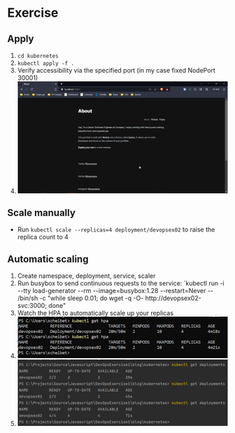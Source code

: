 # Exercise

## Apply

1. `cd kubernetes`
2. `kubectl apply -f .`
3. Verify accessibility via the specified port (in my case fixed NodePort 30001)
4. ![img_2.png](img_2.png)

## Scale manually

* Run `kubectl scale --replicas=4 deployment/devopsex02` to raise the replica count to 4

## Automatic scaling

1. Create namespace, deployment, service, scaler
2. Run busybox to send continuous requests to the service: `kubectl run -i --tty load-generator --rm --image=busybox:1.28 --restart=Never -- /bin/sh -c "while sleep 0.01; do wget -q -O- http://devopsex02-svc:3000; done"
3. Watch the HPA to automatically scale up your replicas
4. ![img_1.png](img_1.png)
5. ![img.png](img.png)
